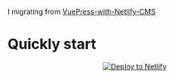 I migrating from [VuePress-with-Netlify-CMS](https://github.com/petedavisdev/VuePress-with-Netlify-CMS)

# Quickly start
<a href="https://app.netlify.com/start/deploy?repository=https://github.com/tsutoringo/VitePress-with-Netlify-CMS&amp;stack=cms" style="display:block; text-align:center"><img src="https://www.netlify.com/img/deploy/button.svg" alt="Deploy to Netlify"></a>

